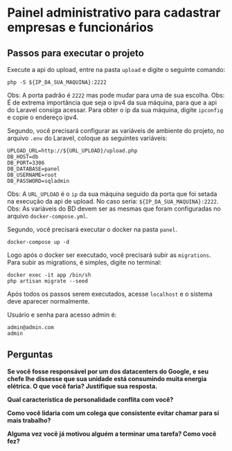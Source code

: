 # Painel administrativo para cadastrar empresas e funcionários

## Passos para executar o projeto
Execute a api do upload, entre na pasta ```upload``` e digite o seguinte comando:

```
php -S ${IP_DA_SUA_MAQUINA}:2222
```

Obs: A porta padrão é ```2222``` mas pode mudar para uma de sua escolha.
Obs: É de extrema importância que seja o ipv4 da sua máquina, para que a api do Laravel consiga acessar. Para obter o ip da sua máquina, digite ```ipconfig``` e copie o endereço ipv4.

Segundo, você precisará configurar as variáveis de ambiente do projeto, no arquivo ```.env``` do Laravel, coloque as seguintes variáveis:

```
UPLOAD_URL=http://${URL_UPLOAD}/upload.php
DB_HOST=db
DB_PORT=3306
DB_DATABASE=panel
DB_USERNAME=root
DB_PASSWORD=sqladmin
```

Obs: A ```URL_UPLOAD``` é o ```ip``` da sua máquina seguido da porta que foi setada na execução da api de upload. No caso seria: ```${IP_DA_SUA_MAQUINA}:2222```.
Obs: As variáveis do BD devem ser as mesmas que foram configuradas no arquivo ```docker-compose.yml```.


Segundo, você precisará executar o docker na pasta ```panel```.

```
docker-compose up -d
```

Logo após o docker ser executado, você precisará subir as ```migrations```. Para subir as migrations, é simples, digite no terminal:

```
docker exec -it app /bin/sh
php artisan migrate --seed
```

Após todos os passos serem executados, acesse ```localhost``` e o sistema deve aparecer normalmente.

Usuário e senha para acesso admin é:
```
admin@admin.com
admin
```

## Perguntas 

**Se você fosse responsável por um dos datacenters do Google, e seu chefe lhe dissesse que sua unidade está consumindo muita energia elétrica. O que você faria? Justifique sua resposta.**

**Qual característica de personalidade conflita com você?**

**Como você lidaria com um colega que consistente evitar chamar para si mais trabalho?**

**Alguma vez você já motivou alguém a terminar uma tarefa? Como você fez?**